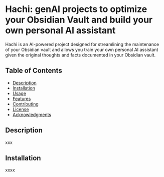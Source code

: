 # Hachi: genAI projects to optimize your Obsidian Vault and build your own personal AI assistant

Hachi is an AI-powered project designed for streamlining the maintenance of your Obsidian vault and allows you train your own personal AI assistant given the original thoughts and facts documented in your Obsidian vault. 

## Table of Contents

- [Description](#description)
- [Installation](#installation)
- [Usage](#usage)
- [Features](#features)
- [Contributing](#contributing)
- [License](#license)
- [Acknowledgments](#acknowledgments)

## Description

xxx 

## Installation

xxxx 
